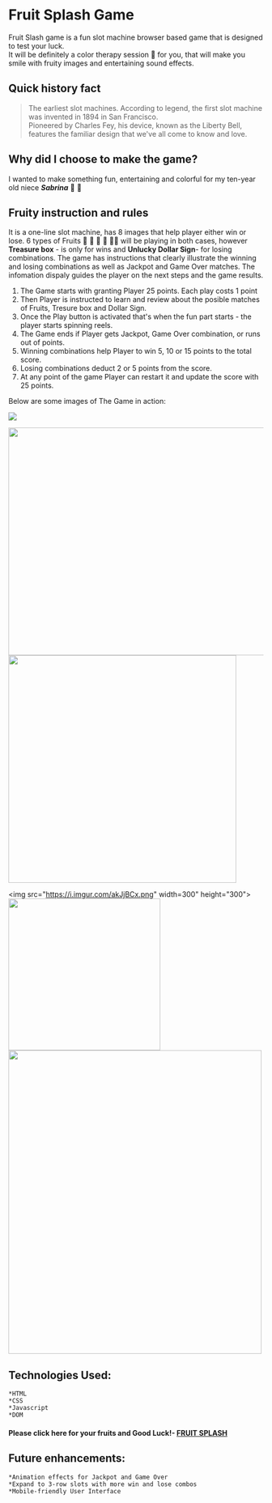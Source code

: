 # Fruit Splash Game  

Fruit Slash game is a fun slot machine browser based game that is designed to test your luck.  
It will be definitely a color therapy session :rainbow: for you, that will make you smile with fruity images and entertaining sound effects.

## Quick history fact  
>
>The earliest slot machines. According to legend, the first slot machine was invented in 1894 in San Francisco.  
Pioneered by Charles Fey, his device, known as the Liberty Bell, features the familiar design that we've all come to know and love.

## Why did I choose to make the game?  

I wanted to make something fun, entertaining and colorful for my ten-year old niece **_Sabrina_** :princess: :gift_heart:  

## Fruity instruction and rules
>
It is a one-line slot machine, has 8 images that help player either win or lose. 6 types of Fruits :strawberry: :pineapple: :lemon: :watermelon: :tangerine::pear: will be playing in both cases, however **Treasure box** - is only for wins and **Unlucky Dollar Sign**- for losing combinations.
The game has instructions that clearly illustrate the winning and losing combinations as well as Jackpot and Game Over matches.
The infomation dispaly guides the player on the next steps and the game results.
  1. The Game starts with granting Player 25 points. Each play costs 1 point
  2. Then Player is instructed to learn and review about the posible matches of Fruits, Tresure box and Dollar Sign.
  3. Once the Play button is activated that's when the fun part starts - the player starts spinning reels.
  4. The Game ends if Player gets Jackpot, Game Over combination, or runs out of points.
  5. Winning combinations help Player to win 5, 10 or 15 points to the total score.
  6. Losing combinations deduct 2 or 5 points from the score.
  7. At any point of the game Player can restart it and update the score with 25 points.
  
  Below are some images of The Game in action:  
  
  ![](https://i.imgur.com/PyEHp9V.png)

  <img src="https://i.imgur.com/WARh7Ns.png" width="4500" height="450"> <img src="https://i.imgur.com/mcFAIjF.png" width="450" height="450">
  >
<img src="https://i.imgur.com/akJjBCx.png" width=300" height="300"> <img src="https://i.imgur.com/jFlJDFB.png" width="300" height="300"> <img src="https://i.imgur.com/3m5PrZD.png" width="500" height="600">
 
  
  ## Technologies Used:
    *HTML
    *CSS
    *Javascript
    *DOM
    
  #### Please click here for your fruits and Good Luck!- [FRUIT SPLASH](https://svitlanakarahayeva.github.io/Fruit-Splash-Game/)
  
  ## Future enhancements:
    *Animation effects for Jackpot and Game Over 
    *Expand to 3-row slots with more win and lose combos
    *Mobile-friendly User Interface
  
